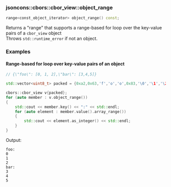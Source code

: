 ### jsoncons::cbors::cbor_view::object_range

```c++
range<const_object_iterator> object_range() const;
```
Returns a "range" that supports a range-based for loop over the key-value pairs of a `cbor_view` object      
Throws `std::runtime_error` if not an object.

### Examples

#### Range-based for loop over key-value pairs of an object

```c++
// {\"foo\": [0, 1, 2],\"bar\": [3,4,5]}

std::vector<uint8_t> packed = {0xa2,0x63,'f','o','o',0x83,'\0','\1','\2',0x63,'b','a','r',0x83,'\3','\4','\5'};

cbors::cbor_view v{packed};
for (auto member : v.object_range())
{
    std::cout << member.key() << ":" << std::endl;
    for (auto element : member.value().array_range())
    {
        std::cout << element.as_integer() << std::endl;
    }
}
```
Output:
```
foo:
0
1
2
bar:
3
4
5
```


